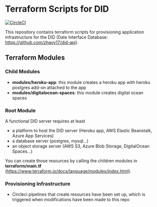 # Terraform Scripts for DID

[![CircleCI](https://circleci.com/gh/zhaoy17/did-infrastructure/tree/main.svg?style=shield&circle-token=528ba362c5225e6abf3cf77d8f5657d25fc73dfd)](https://circleci.com/gh/zhaoy17/did-infrastructure/tree/main)

This repository contains terraform scripts for provisioning application infrastructure for the DID (Date Interface Database: https://github.com/zhaoy17/did-api).

## Terraform Modules
### Child Modules
* **modules/heroku-app**: this module creates a heroku app with heroku postgres add-on attached to the app
* **modules/digitalocean-spaces**: this module creates digital ocean spaces

### Root Module
A functional DID server requires at least
* a platform to host the DID server (Heroku app, AWS Elastic Beanstalk, Azure App Services)
* a database server (postgres, mysql...)
* an object storage server (AWS S3, Azure Blob Storage, DigitalOcean Spaces...)

You can create those resources by calling the children modules in **terraform/main.tf** (https://www.terraform.io/docs/language/modules/index.html).

### Provisioning Infrastructure
* Circleci pipelines that create resources have been set up, which is triggered when modifications have been made to this repo
